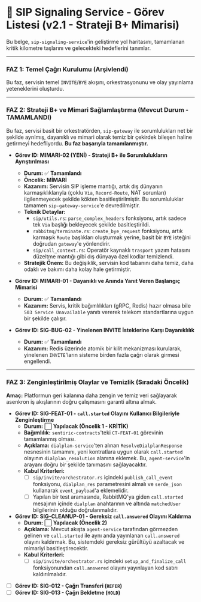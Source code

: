 # 🚦 SIP Signaling Service - Görev Listesi (v2.1 - Strateji B+ Mimarisi)

Bu belge, `sip-signaling-service`'in geliştirme yol haritasını, tamamlanan kritik kilometre taşlarını ve gelecekteki hedeflerini tanımlar.

---

### **FAZ 1: Temel Çağrı Kurulumu (Arşivlendi)**
Bu faz, servisin temel `INVITE`/`BYE` akışını, orkestrasyonunu ve olay yayınlama yeteneklerini oluşturdu.

---

### **FAZ 2: Strateji B+ ve Mimari Sağlamlaştırma (Mevcut Durum - TAMAMLANDI)**
Bu faz, servisi basit bir orkestratörden, `sip-gateway` ile sorumlulukları net bir şekilde ayrılmış, dayanıklı ve mimari olarak temiz bir çekirdek bileşen haline getirmeyi hedefliyordu. **Bu faz başarıyla tamamlanmıştır.**

-   **Görev ID: MIMARI-02 (YENİ) - Strateji B+ ile Sorumlulukların Ayrıştırılması**
    -   **Durum:** ✅ **Tamamlandı**
    -   **Öncelik:** **MİMARİ**
    -   **Kazanım:** Servisin SIP işleme mantığı, artık dış dünyanın karmaşıklıklarıyla (çoklu `Via`, `Record-Route`, NAT sorunları) ilgilenmeyecek şekilde kökten basitleştirilmiştir. Bu sorumluluklar tamamen `sip-gateway-service`'e devredilmiştir.
    -   **Teknik Detaylar:**
        -   `sip/utils.rs`: `parse_complex_headers` fonksiyonu, artık sadece tek `Via` başlığı bekleyecek şekilde basitleştirildi.
        -   `rabbitmq/terminate.rs`: `create_bye_request` fonksiyonu, artık karmaşık `Route` başlıkları oluşturmak yerine, basit bir `BYE` isteğini doğrudan `gateway`'e yönlendirir.
        -   `sip/call_context.rs`: Operatör kaynaklı `trasport` yazım hatasını düzeltme mantığı gibi dış dünyaya özel kodlar temizlendi.
    -   **Stratejik Önem:** Bu değişiklik, servisin kod tabanını daha temiz, daha odaklı ve bakımı daha kolay hale getirmiştir.

-   **Görev ID: MIMARI-01 - Dayanıklı ve Anında Yanıt Veren Başlangıç Mimarisi**
    -   **Durum:** ✅ **Tamamlandı**
    -   **Kazanım:** Servis, kritik bağımlılıkları (gRPC, Redis) hazır olmasa bile `503 Service Unavailable` yanıtı vererek telekom standartlarına uygun bir şekilde çalışır.

-   **Görev ID: SIG-BUG-02 - Yinelenen INVITE İsteklerine Karşı Dayanıklılık**
    -   **Durum:** ✅ **Tamamlandı**
    -   **Kazanım:** Redis üzerinde atomik bir kilit mekanizması kurularak, yinelenen `INVITE`'ların sisteme birden fazla çağrı olarak girmesi engellendi.

---

### **FAZ 3: Zenginleştirilmiş Olaylar ve Temizlik (Sıradaki Öncelik)**

**Amaç:** Platformun geri kalanına daha zengin ve temiz veri sağlayarak asenkron iş akışlarının doğru çalışmasını garanti altına almak.

-   **Görev ID: SIG-FEAT-01 - `call.started` Olayını Kullanıcı Bilgileriyle Zenginleştirme**
    -   **Durum:** ⬜ **Yapılacak (Öncelik 1 - KRİTİK)**
    -   **Bağımlılık:** `sentiric-contracts`'teki `CT-FEAT-01` görevinin tamamlanmış olması.
    -   **Açıklama:** `dialplan-service`'ten alınan `ResolveDialplanResponse` nesnesinin tamamını, yeni kontratlara uygun olarak `call.started` olayının `dialplan_resolution` alanına eklemek. Bu, `agent-service`'in arayanı doğru bir şekilde tanımasını sağlayacaktır.
    -   **Kabul Kriterleri:**
        -   [ ] `sip/invite/orchestrator.rs` içindeki `publish_call_event` fonksiyonu, `dialplan_res` parametresini almalı ve `serde_json` kullanarak `event_payload`'a eklemelidir.
        -   [ ] Yapılan bir test aramasında, RabbitMQ'ya giden `call.started` mesajının içinde `dialplan` anahtarının ve altında `matchedUser` bilgilerinin olduğu doğrulanmalıdır.

-   **Görev ID: SIG-CLEANUP-01 - Gereksiz `call.answered` Olayını Kaldırma**
    -   **Durum:** ⬜ **Yapılacak (Öncelik 2)**
    -   **Açıklama:** Mevcut akışta `agent-service` tarafından görmezden gelinen ve `call.started` ile aynı anda yayınlanan `call.answered` olayını kaldırmak. Bu, sistemdeki gereksiz gürültüyü azaltacak ve mimariyi basitleştirecektir.
    -   **Kabul Kriterleri:**
        -   [ ] `sip/invite/orchestrator.rs` içindeki `setup_and_finalize_call` fonksiyonundan `call.answered` olayını yayınlayan kod satırı kaldırılmalıdır.

-   [ ] **Görev ID: SIG-012 - Çağrı Transferi (`REFER`)**
-   [ ] **Görev ID: SIG-013 - Çağrı Bekletme (`HOLD`)**